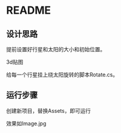 # README

## 设计思路

提前设置好行星和太阳的大小和初始位置。

3d贴图

给每一个行星挂上绕太阳旋转的脚本Rotate.cs。

## 运行步骤

创建新项目，替换Assets，即可运行

效果如Image.jpg
